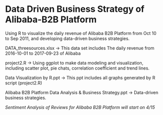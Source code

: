 # Data Driven Business Strategy of Alibaba-B2B Platform
Using R to visualize the daily revenue of Alibaba B2B Platform from Oct 10 to Sep 2011, and developing data-driven business strategies.

DATA_threesources.xlsx -> This data set includes The daily revenue from 2016-10-01 to 2017-09-23 of Alibaba

project2.R -> Using ggplot to make data modeling and visualization, including scatter plot, pie chats, correlation coefficient and trend lines.

Data Visualization by R.ppt -> This ppt includes all graphs generated by R script (project2.R)

Alibaba B2B Platform Data Analysis & Business Strategy.ppt -> Data-driven business strategies.

*Sentiment Analysis of Reviews for Alibaba B2B Platform will start on 4/15*

